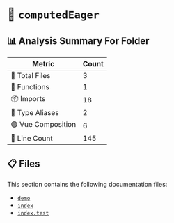 # 📁 `computedEager`

## 📊 Analysis Summary For Folder

| Metric | Count |
|--------|-------|
| 📁 Total Files | 3 |
| 🔧 Functions | 1 |
| 📦 Imports | 18 |
| 📑 Type Aliases | 2 |
| 🟢 Vue Composition | 6 |
| 🔢 Line Count | 145 |


## 📋 Files

This section contains the following documentation files:

- [`demo`](./demo.md)
- [`index`](./index.md)
- [`index.test`](./index.test.md)